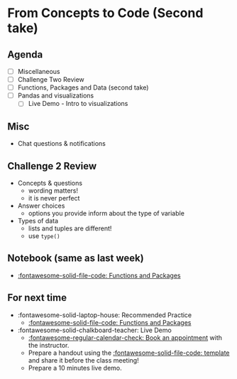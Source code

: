 # From Concepts to Code (Second take)

## Agenda
- [ ] Miscellaneous
- [ ] Challenge Two Review
- [ ] Functions, Packages and Data (second take)
- [ ] Pandas and visualizations
    - [ ] Live Demo - Intro to visualizations

## Misc
- Chat questions & notifications

## Challenge 2 Review
- Concepts & questions
    - wording matters!
    - it is never perfect
- Answer choices
    - options you provide inform about the type of variable
- Types of data
    - lists and tuples are different!
    - use `type()`

## Notebook (same as last week)
- [:fontawesome-solid-file-code: Functions and Packages](https://colab.research.google.com/github/mickaeltemporao/itds/blob/main/materials/03-functions-and-packages.ipynb)

## For next time
- :fontawesome-solid-laptop-house: Recommended Practice
    - [:fontawesome-solid-file-code: Functions and Packages](https://colab.research.google.com/github/mickaeltemporao/itds/blob/main/materials/03-functions-and-packages.ipynb)
- :fontawesome-solid-chalkboard-teacher: Live Demo
    - [:fontawesome-regular-calendar-check: Book an appointment](https://calendly.com/mickaeltemporao/one-on-one) with the instructor.
    - Prepare a handout using the [:fontawesome-solid-file-code: template](https://colab.research.google.com/github/mickaeltemporao/ids-materials/blob/main/handout-template.ipynb) and share it before the class meeting!
    - Prepare a 10 minutes live demo.

